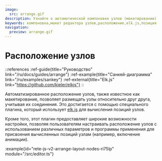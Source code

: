 ```yaml
---
image:
  src: arrange.gif
description: Узнайте о автоматической компоновке узлов (макетировании), которая позволяет размещать узлы относительно друг друга, учитывая их соединения. Это достигается с помощью специального плагина, который использует elk.js для вычисления позиций узлов.
keywords: компоновка,макет редактора узлов,расположение,elk.js,позиция узла
navigation:
  preview: arrange.gif
---
```


# Расположение узлов
::references
:ref-guide{title="Руководство" link="/ru/docs/guides/arrange"}
:ref-example{title="Санкей-диаграмма" link="/ru/examples/sankey"}
:ref-external{title="Elk.js" link="https://github.com/kieler/elkjs"}
::

Автоматизированное расположение узлов, также известное как макетирование, позволяет размещать узлы относительно друг друга, учитывая их соединения. Это достигается с помощью специального плагина, который использует [elk.js](https://github.com/kieler/elkjs) для вычисления позиций узлов.

Кроме того, этот плагин предоставляет широкие возможности настройки, позволяя пользователям настраивать расположение узлов с использованием различных параметров и программы применения для присвоения вычисленных позиций узлам (например, включение анимации).

:example{id="rete-js-v2-arrange-layout-nodes-ri75lp" module="/src/editor.ts"}
